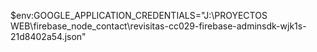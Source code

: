 $env:GOOGLE_APPLICATION_CREDENTIALS="J:\PROYECTOS WEB\firebase_node_contact\revisitas-cc029-firebase-adminsdk-wjk1s-21d8402a54.json"